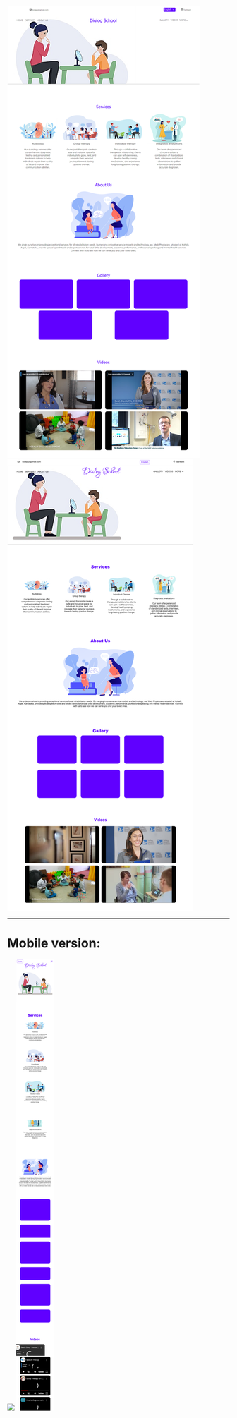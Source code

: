 ![](./screenshot.png?raw=true)
![](./screen.png?raw=true)

<hr />

<h1>Mobile version:</h1>

![](./m-screenshot.png?raw=true)
![](./m-screen.png?raw=true)
